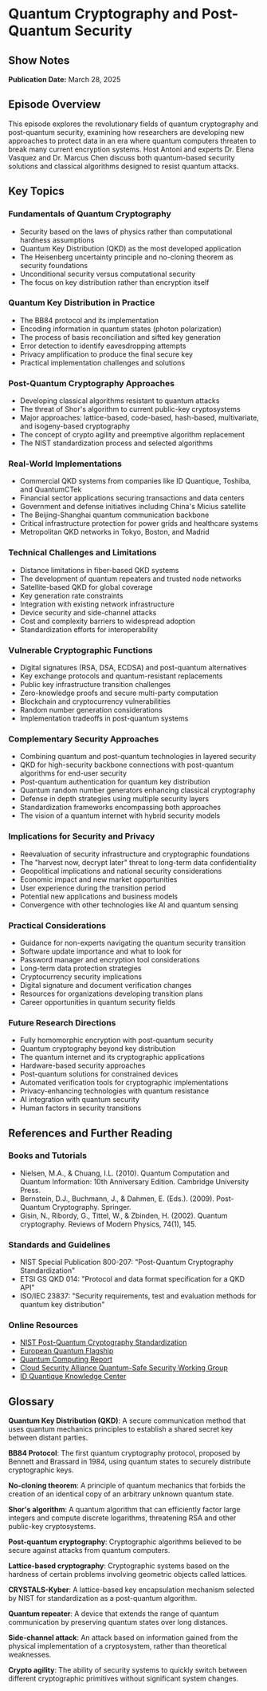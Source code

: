 # Quantum Cryptography and Post-Quantum Security
## Show Notes

**Publication Date:** March 28, 2025

## Episode Overview
This episode explores the revolutionary fields of quantum cryptography and post-quantum security, examining how researchers are developing new approaches to protect data in an era where quantum computers threaten to break many current encryption systems. Host Antoni and experts Dr. Elena Vasquez and Dr. Marcus Chen discuss both quantum-based security solutions and classical algorithms designed to resist quantum attacks.

## Key Topics

### Fundamentals of Quantum Cryptography
- Security based on the laws of physics rather than computational hardness assumptions
- Quantum Key Distribution (QKD) as the most developed application
- The Heisenberg uncertainty principle and no-cloning theorem as security foundations
- Unconditional security versus computational security
- The focus on key distribution rather than encryption itself

### Quantum Key Distribution in Practice
- The BB84 protocol and its implementation
- Encoding information in quantum states (photon polarization)
- The process of basis reconciliation and sifted key generation
- Error detection to identify eavesdropping attempts
- Privacy amplification to produce the final secure key
- Practical implementation challenges and solutions

### Post-Quantum Cryptography Approaches
- Developing classical algorithms resistant to quantum attacks
- The threat of Shor's algorithm to current public-key cryptosystems
- Major approaches: lattice-based, code-based, hash-based, multivariate, and isogeny-based cryptography
- The concept of crypto agility and preemptive algorithm replacement
- The NIST standardization process and selected algorithms

### Real-World Implementations
- Commercial QKD systems from companies like ID Quantique, Toshiba, and QuantumCTek
- Financial sector applications securing transactions and data centers
- Government and defense initiatives including China's Micius satellite
- The Beijing-Shanghai quantum communication backbone
- Critical infrastructure protection for power grids and healthcare systems
- Metropolitan QKD networks in Tokyo, Boston, and Madrid

### Technical Challenges and Limitations
- Distance limitations in fiber-based QKD systems
- The development of quantum repeaters and trusted node networks
- Satellite-based QKD for global coverage
- Key generation rate constraints
- Integration with existing network infrastructure
- Device security and side-channel attacks
- Cost and complexity barriers to widespread adoption
- Standardization efforts for interoperability

### Vulnerable Cryptographic Functions
- Digital signatures (RSA, DSA, ECDSA) and post-quantum alternatives
- Key exchange protocols and quantum-resistant replacements
- Public key infrastructure transition challenges
- Zero-knowledge proofs and secure multi-party computation
- Blockchain and cryptocurrency vulnerabilities
- Random number generation considerations
- Implementation tradeoffs in post-quantum systems

### Complementary Security Approaches
- Combining quantum and post-quantum technologies in layered security
- QKD for high-security backbone connections with post-quantum algorithms for end-user security
- Post-quantum authentication for quantum key distribution
- Quantum random number generators enhancing classical cryptography
- Defense in depth strategies using multiple security layers
- Standardization frameworks encompassing both approaches
- The vision of a quantum internet with hybrid security models

### Implications for Security and Privacy
- Reevaluation of security infrastructure and cryptographic foundations
- The "harvest now, decrypt later" threat to long-term data confidentiality
- Geopolitical implications and national security considerations
- Economic impact and new market opportunities
- User experience during the transition period
- Potential new applications and business models
- Convergence with other technologies like AI and quantum sensing

### Practical Considerations
- Guidance for non-experts navigating the quantum security transition
- Software update importance and what to look for
- Password manager and encryption tool considerations
- Long-term data protection strategies
- Cryptocurrency security implications
- Digital signature and document verification changes
- Resources for organizations developing transition plans
- Career opportunities in quantum security fields

### Future Research Directions
- Fully homomorphic encryption with post-quantum security
- Quantum cryptography beyond key distribution
- The quantum internet and its cryptographic applications
- Hardware-based security approaches
- Post-quantum solutions for constrained devices
- Automated verification tools for cryptographic implementations
- Privacy-enhancing technologies with quantum resistance
- AI integration with quantum security
- Human factors in security transitions

## References and Further Reading

### Books and Tutorials
- Nielsen, M.A., & Chuang, I.L. (2010). Quantum Computation and Quantum Information: 10th Anniversary Edition. Cambridge University Press.
- Bernstein, D.J., Buchmann, J., & Dahmen, E. (Eds.). (2009). Post-Quantum Cryptography. Springer.
- Gisin, N., Ribordy, G., Tittel, W., & Zbinden, H. (2002). Quantum cryptography. Reviews of Modern Physics, 74(1), 145.

### Standards and Guidelines
- NIST Special Publication 800-207: "Post-Quantum Cryptography Standardization"
- ETSI GS QKD 014: "Protocol and data format specification for a QKD API"
- ISO/IEC 23837: "Security requirements, test and evaluation methods for quantum key distribution"

### Online Resources
- [NIST Post-Quantum Cryptography Standardization](https://csrc.nist.gov/Projects/post-quantum-cryptography)
- [European Quantum Flagship](https://qt.eu/)
- [Quantum Computing Report](https://quantumcomputingreport.com/)
- [Cloud Security Alliance Quantum-Safe Security Working Group](https://cloudsecurityalliance.org/research/working-groups/quantum-safe-security/)
- [ID Quantique Knowledge Center](https://www.idquantique.com/quantum-safe-security/overview/)

## Glossary

**Quantum Key Distribution (QKD)**: A secure communication method that uses quantum mechanics principles to establish a shared secret key between distant parties.

**BB84 Protocol**: The first quantum cryptography protocol, proposed by Bennett and Brassard in 1984, using quantum states to securely distribute cryptographic keys.

**No-cloning theorem**: A principle of quantum mechanics that forbids the creation of an identical copy of an arbitrary unknown quantum state.

**Shor's algorithm**: A quantum algorithm that can efficiently factor large integers and compute discrete logarithms, threatening RSA and other public-key cryptosystems.

**Post-quantum cryptography**: Cryptographic algorithms believed to be secure against attacks from quantum computers.

**Lattice-based cryptography**: Cryptographic systems based on the hardness of certain problems involving geometric objects called lattices.

**CRYSTALS-Kyber**: A lattice-based key encapsulation mechanism selected by NIST for standardization as a post-quantum algorithm.

**Quantum repeater**: A device that extends the range of quantum communication by preserving quantum states over long distances.

**Side-channel attack**: An attack based on information gained from the physical implementation of a cryptosystem, rather than theoretical weaknesses.

**Crypto agility**: The ability of security systems to quickly switch between different cryptographic primitives without significant system changes. 